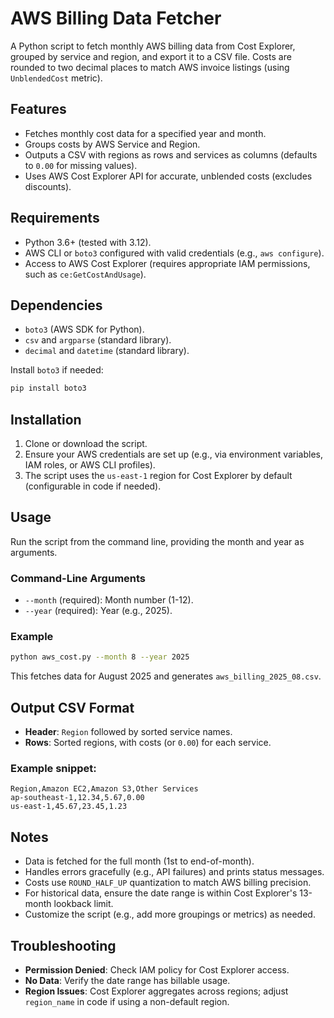 # AWS Billing Data Fetcher

A Python script to fetch monthly AWS billing data from Cost Explorer, grouped by service and region, and export it to a CSV file. Costs are rounded to two decimal places to match AWS invoice listings (using `UnblendedCost` metric).

## Features

*   Fetches monthly cost data for a specified year and month.
*   Groups costs by AWS Service and Region.
*   Outputs a CSV with regions as rows and services as columns (defaults to `0.00` for missing values).
*   Uses AWS Cost Explorer API for accurate, unblended costs (excludes discounts).

## Requirements

*   Python 3.6+ (tested with 3.12).
*   AWS CLI or `boto3` configured with valid credentials (e.g., `aws configure`).
*   Access to AWS Cost Explorer (requires appropriate IAM permissions, such as `ce:GetCostAndUsage`).

## Dependencies

*   `boto3` (AWS SDK for Python).
*   `csv` and `argparse` (standard library).
*   `decimal` and `datetime` (standard library).

Install `boto3` if needed:
```bash
pip install boto3
```

## Installation

1.  Clone or download the script.
2.  Ensure your AWS credentials are set up (e.g., via environment variables, IAM roles, or AWS CLI profiles).
3.  The script uses the `us-east-1` region for Cost Explorer by default (configurable in code if needed).

## Usage

Run the script from the command line, providing the month and year as arguments.

### Command-Line Arguments

*   `--month` (required): Month number (1-12).
*   `--year` (required): Year (e.g., 2025).

### Example

```bash
python aws_cost.py --month 8 --year 2025
```

This fetches data for August 2025 and generates `aws_billing_2025_08.csv`.

## Output CSV Format

*   **Header**: `Region` followed by sorted service names.
*   **Rows**: Sorted regions, with costs (or `0.00`) for each service.

### Example snippet:
```text
Region,Amazon EC2,Amazon S3,Other Services
ap-southeast-1,12.34,5.67,0.00
us-east-1,45.67,23.45,1.23
```

## Notes

*   Data is fetched for the full month (1st to end-of-month).
*   Handles errors gracefully (e.g., API failures) and prints status messages.
*   Costs use `ROUND_HALF_UP` quantization to match AWS billing precision.
*   For historical data, ensure the date range is within Cost Explorer's 13-month lookback limit.
*   Customize the script (e.g., add more groupings or metrics) as needed.

## Troubleshooting

*   **Permission Denied**: Check IAM policy for Cost Explorer access.
*   **No Data**: Verify the date range has billable usage.
*   **Region Issues**: Cost Explorer aggregates across regions; adjust `region_name` in code if using a non-default region.